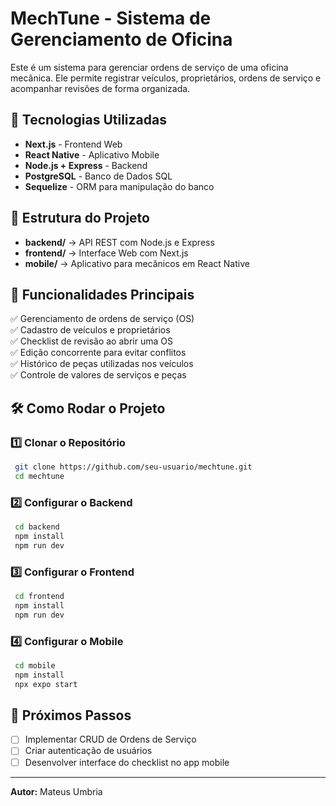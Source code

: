 # MechTune - Sistema de Gerenciamento de Oficina

Este é um sistema para gerenciar ordens de serviço de uma oficina mecânica. Ele permite registrar veículos, proprietários, ordens de serviço e acompanhar revisões de forma organizada.

## 🚀 Tecnologias Utilizadas

- **Next.js** - Frontend Web
- **React Native** - Aplicativo Mobile
- **Node.js + Express** - Backend
- **PostgreSQL** - Banco de Dados SQL
- **Sequelize** - ORM para manipulação do banco

## 📂 Estrutura do Projeto

- **backend/** → API REST com Node.js e Express
- **frontend/** → Interface Web com Next.js
- **mobile/** → Aplicativo para mecânicos em React Native

## 📌 Funcionalidades Principais

✅ Gerenciamento de ordens de serviço (OS)  
✅ Cadastro de veículos e proprietários  
✅ Checklist de revisão ao abrir uma OS  
✅ Edição concorrente para evitar conflitos  
✅ Histórico de peças utilizadas nos veículos  
✅ Controle de valores de serviços e peças  

## 🛠 Como Rodar o Projeto

### 1️⃣ Clonar o Repositório
```bash
 git clone https://github.com/seu-usuario/mechtune.git
 cd mechtune
```

### 2️⃣ Configurar o Backend
```bash
 cd backend
 npm install
 npm run dev
```

### 3️⃣ Configurar o Frontend
```bash
 cd frontend
 npm install
 npm run dev
```

### 4️⃣ Configurar o Mobile
```bash
 cd mobile
 npm install
 npx expo start
```

## 📌 Próximos Passos
- [ ] Implementar CRUD de Ordens de Serviço
- [ ] Criar autenticação de usuários
- [ ] Desenvolver interface do checklist no app mobile

---
**Autor:** Mateus Umbria

